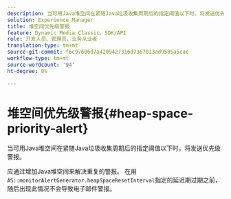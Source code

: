 ```yaml
---
description: 当可用Java堆空间在紧随Java垃圾收集周期后的指定阈值以下时，将发送优先级警报。
solution: Experience Manager
title: 堆空间优先级警报
feature: Dynamic Media Classic，SDK/API
role: 开发人员，管理员，业务从业者
translation-type: tm+mt
source-git-commit: f6c97606d7a4209427316d7367013ad9585a5cae
workflow-type: tm+mt
source-wordcount: '94'
ht-degree: 0%

---
```



# 堆空间优先级警报{#heap-space-priority-alert}

当可用Java堆空间在紧随Java垃圾收集周期后的指定阈值以下时，将发送优先级警报。

应通过增加Java堆空间来解决重复的警报。 在用`AS::monitorAlertGenerator.heapSpaceResetInterval`指定的延迟期过期之前，随后出现此情况不会导致电子邮件警报。
